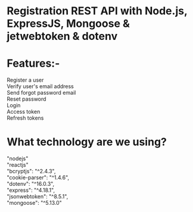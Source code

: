 # Registration REST API with Node.js, ExpressJS, Mongoose & jetwebtoken & dotenv
# Features:-
Register a user</br>
Verify user's email address</br>
Send forgot password email</br>
Reset password</br>
Login</br>
Access token</br>
Refresh tokens</br>

# What technology are we using?
"nodejs"</br>"reactjs"</br>
 "bcryptjs": "^2.4.3",</br>
 "cookie-parser": "^1.4.6",</br>
 "dotenv": "^16.0.3",</br>
 "express": "^4.18.1",</br>
 "jsonwebtoken": "^8.5.1",</br>
 "mongoose": "^5.13.0"</br>
